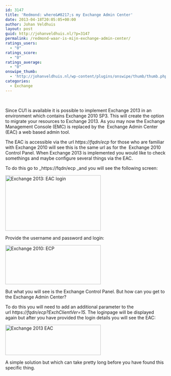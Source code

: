 ```yaml
---
id: 3147
title: 'Redmond: where&#8217;s my Exchange Admin Center'
date: 2013-04-18T20:05:05+00:00
author: Johan Veldhuis
layout: post
guid: http://johanveldhuis.nl/?p=3147
permalink: /redmond-waar-is-mijn-exchange-admin-center/
ratings_users:
  - "0"
ratings_score:
  - "0"
ratings_average:
  - "0"
onswipe_thumb:
  - 'http://johanveldhuis.nl/wp-content/plugins/onswipe/thumb/thumb.php?src=http://johanveldhuis.nl/wp-content/uploads/2013/04/ECP-Exchange-2013.png&amp;w=600&amp;h=800&amp;zc=1&amp;q=75&amp;f=0'
categories:
  - Exchange
---
```

&nbsp;

Since CU1 is available it is possible to implement Exchange 2013 in an environment which contains Exchange 2010 SP3. This will create the option to migrate your resources to Exchange 2013. As you may now the Exchange Management Console (EMC) is replaced by the  Exchange Admin Center (EAC) a web based admin tool.

The EAC is accessible via the url _https://fqdn/ecp_ for those who are familiar with Exchange 2010 will see this is the same url as for the  Exchange 2010 Control Panel. When Exchange 2013 is implemented you would like to check somethings and maybe configure several things via the EAC.

To do this go to _https://fqdn/ecp _and you will see the following screen:

[<img alt="Exchange 2013: EAC login" src="https://i1.wp.com/johanveldhuis.nl/wp-content/uploads/2013/04/ECP-login-300x174.png?resize=300%2C174" width="300" height="174" data-recalc-dims="1" />](https://i1.wp.com/johanveldhuis.nl/wp-content/uploads/2013/04/ECP-login.png)

Provide the username and password and login:

[<img alt="Exchange 2010: ECP" src="https://i0.wp.com/johanveldhuis.nl/wp-content/uploads/2013/04/ECP-Exchange-2010-300x123.png?resize=300%2C123" width="300" height="123" data-recalc-dims="1" />](https://i1.wp.com/johanveldhuis.nl/wp-content/uploads/2013/04/ECP-Exchange-2010.png)

But what you will see is the Exchange Control Panel. But how can you get to the Exchange Admin Center?
  
To do this you will need to add an additional parameter to the url _https://fqdn/ecp?ExchClientVer=15._ The loginpage will be displayed again but after you have provided the login details you will see the EAC:

[<img alt="Exchange 2013 EAC" src="https://i2.wp.com/johanveldhuis.nl/wp-content/uploads/2013/04/ECP-Exchange-2013-300x95.png?resize=300%2C95" width="300" height="95" data-recalc-dims="1" />](https://i1.wp.com/johanveldhuis.nl/wp-content/uploads/2013/04/ECP-Exchange-2013.png)

A simple solution but which can take pretty long before you have found this specific thing.